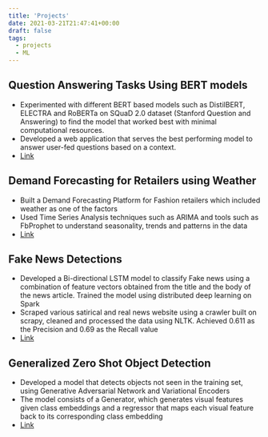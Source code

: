 ```yaml
---
title: 'Projects'
date: 2021-03-21T21:47:41+00:00
draft: false
tags: 
  - projects
  - ML
---
```


## Question Answering Tasks Using BERT models
 - Experimented with different BERT based models such as DistilBERT, ELECTRA and RoBERTa on SQuaD 2.0 dataset (Stanford Question and Answering) to find the model that worked best with minimal computational resources.
 - Developed a web application that serves the best performing model to answer user-fed questions based on a context.
 - [Link](https://github.com/Najq/QA_NLP_app)


## Demand Forecasting for Retailers using Weather 
 - Built a Demand Forecasting Platform for Fashion retailers which included weather as one of the factors 
 - Used Time Series Analysis techniques such as ARIMA and tools such as FbProphet to understand seasonality, trends and patterns in the data
 - [Link](https://github.com/inderpartap/trendcast) 

## Fake News Detections
- Developed a Bi-directional LSTM model to classify Fake news using a combination of feature vectors obtained from the title and the body of the news article. Trained the model using distributed deep learning on Spark
- Scraped various satirical and real news website using a crawler built on scrapy, cleaned and processed the data using NLTK. Achieved 0.611 as the Precision and 0.69 as the Recall value
- [Link](https://github.com/inderpartap/fact.err)


## Generalized Zero Shot Object Detection
- Developed a model that detects objects not seen in the training set, using Generative Adversarial Network and Variational Encoders
- The model consists of a Generator, which generates visual features given class embeddings and a regressor that maps each visual feature back to its corresponding class embedding
- [Link](https://mlreport.s3.amazonaws.com/Ml_report.pdf)


